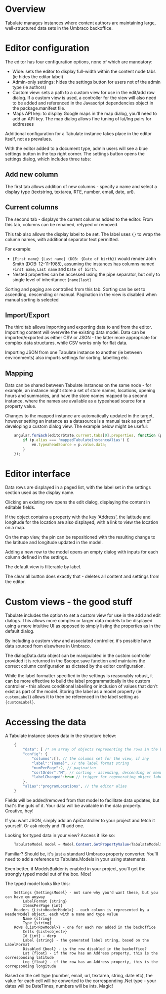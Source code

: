 # Overview
Tabulate manages instances where content authors are maintaining large, well-structured data sets in the Umbraco backoffice.

# Editor configuration
The editor has four configuration options, none of which are mandatory:

- Wide: sets the editor to display full-width within the content node tabs (ie hides the editor label)
- Admin-only settings: hides the settings button for users not of the admin type (ie authors)
- Custom view: sets a path to a custom view for use in the edit/add row dialog. If a custom view is used, a controller for the view will also need to be added and referenced in the Javascript dependencies object in the package.manifest file.
- Maps API key: to display Google maps in the map dialog, you'll need to add an API key. The map dialog allows fine tuning of lat/lng pairs for addresses

Additional configuration for a Tabulate instance takes place in the editor itself, not as prevalues.

With the editor added to a document type, admin users will see a blue settings button in the top right corner.
The settings button opens the settings dialog, which includes three tabs:

## Add new column
The first tab allows addition of new columns - specify a name and select a display type (textstring, textarea, RTE, number, email, date, url).

## Current columns

The second tab - displays the current columns added to the editor. From this tab, columns can be renamed, retyped or removed. 

This tab also allows the display label to be set. The label uses `{}` to wrap the column names, with additional separator text permitted. 

For example:

- `{First name} {Last name} (DOB: {Date of birth})` would render John Smith (DOB: 12-11-1985), assuming the instances has columns named `First name`, `Last name` and `Date of birth`.
- Nested properties can be accessed using the pipe separator, but only to single level of inheritance: `{name|last}`

Sorting and paging are controlled from this tab. Sorting can be set to ascending, descending or manual. Pagination in the view is disabled when manual sorting is selected

## Import/Export
The third tab allows importing and exporting data to and from the editor. Importing content will overwrite the existing data model. Data can be imported/exported as either CSV or JSON - the latter more appropriate for complex data structures, while CSV works only for flat data.

Importing JSON from one Tabulate instance to another (ie between environments) also imports settings for sorting, labelling etc.

## Mapping
Data can be shared between Tabulate instances on the same node - for example, an instance might store a set of store names, locations, opening hours and summaries, and have the store names mapped to a second instance, where the names are available as a typeahead source for a property value. 

Changes to the mapped instance are automatically updated in the target, however setting an instance as a datasource is a manual task as part of developing a custom dialog view. The example below might be useful:

```js
    angular.forEach(editorState.current.tabs[0].properties, function (p) {
    	if (p.alias === 'mappedTabulateInstanceAlias') {
    		vm.typeaheadSource = p.value.data;
    	}
    });
```

# Editor interface
Data rows are displayed in a paged list, with the label set in the settings section used as the display name. 

Clicking an existing row opens the edit dialog, displaying the content in editable fields.

If the object contains a property with the key 'Address', the latitude and longitude for the location are also displayed, with a link to view the location on a map.

On the map view, the pin can be repositioned with the resulting change to the latitude and longitude updated in the model.

Adding a new row to the model opens an empty dialog with inputs for each column defined in the settings.

The default view is filterable by label.

The clear all button does exactly that - deletes all content and settings from the editor.

# Custom views - the good stuff
Tabulate includes the option to set a custom view for use in the add and edit dialogs. This allows more complex or larger data models to be displayed using a more intuitive UI as opposed to simply listing the properties as in the default dialog.

By including a custom view and associated controller, it's possible have data sourced from elsewhere in Umbraco. 

The dialogData.data object can be manipulated in the custom controller provided it is returned in the $scope.save function and maintains the correct column configuration as dictated by the editor configuration.

While the label formatter specified in the settings is reasonably robust, it can be more effective to build the label programmatically in the custom controller - this allows conditional labelling or inclusion of values that don't exist as part of the model. Storing the label as a model property (ie `customLabel`) allows it to then be referenced in the label setting as `{customLabel}`.

# Accessing the data
A Tabulate instance stores data in the structure below:

```js
    {
        "data": [ /* an array of objects representing the rows in the back office editor */],
        "config": {
            "columns":[], // the columns set for the view, if any
            "label":"{name}", // the label format string
            "numPerPage":2, // pagination
            "sortOrder":"M", // sorting - ascending, descending or manual
            "labelChanged":true // trigger for regenerating object labels - true when config has changed
        },
        "alias":"programLocations", // the editor alias
    }
```

Fields will be added/removed from that model to facilitate data updates, but that's the guts of it. Your data will be available in the data property. Creative, hey!

If you want JSON, simply add an ApiController to your project and fetch it yourself. Or ask nicely and I'll add one.

Looking for typed data in your view? Access it like so:

```csharp
    TabulateModel model = Model.Content.GetPropertyValue<TabulateModel>("propertyAlias");
```

Familiar? Should be, it's just a standard Umbraco property converter. You'll need to add a reference to Tabulate.Models in your using statements.

Even better, if ModelsBuilder is enabled in your project, you'll get the strongly typed model out of the box. Nice!

The typed model looks like this:

```
    Settings {SettingsModel} - not sure why you'd want these, but you can have em anyway
        LabelFormat {string}
        ItemsPerPage {int}
    Headers {List<HeaderModel>} - each column is represented by a HeaderModel object, each with a name and type value
        Name {string}
        Type {string}
    Rows {List<RowModel>} - one for each row added in the backoffice
        Cells {List<object>}
        Id {int} - derp
        Label {string} - the generated label string, based on the LabelFormat
        Disabled {bool} - is the row disabled in the backoffice?
        Lat {float} - if the row has an Address property, this is the corresponding latitude
        Lng {float} - if the row has an Address property, this is the correpsonding longitude
```

Based on the cell type (number, email, url, textarea, string, date etc), the value for each cell will be converted to the corresponding .Net type - your dates will be DateTimes, numbers will be ints. Magic!